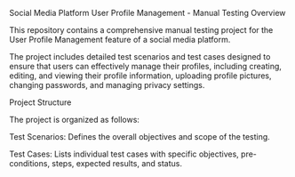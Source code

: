 Social Media Platform User Profile Management - Manual Testing
Overview

This repository contains a comprehensive manual testing project for the User Profile Management feature of a social media platform. 

The project includes detailed test scenarios and test cases designed to ensure that users can effectively manage their profiles, including creating, editing, and viewing their profile information, uploading profile pictures, changing passwords, and managing privacy settings.

Project Structure

The project is organized as follows:

Test Scenarios: Defines the overall objectives and scope of the testing.

Test Cases: Lists individual test cases with specific objectives, pre-conditions, steps, expected results, and status.

